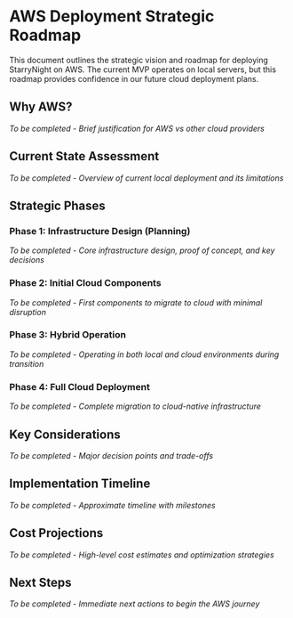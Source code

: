 # AWS Deployment Strategic Roadmap

This document outlines the strategic vision and roadmap for deploying StarryNight on AWS. The current MVP operates on local servers, but this roadmap provides confidence in our future cloud deployment plans.

## Why AWS?

*To be completed - Brief justification for AWS vs other cloud providers*

## Current State Assessment

*To be completed - Overview of current local deployment and its limitations*

## Strategic Phases

### Phase 1: Infrastructure Design (Planning)

*To be completed - Core infrastructure design, proof of concept, and key decisions*

### Phase 2: Initial Cloud Components

*To be completed - First components to migrate to cloud with minimal disruption*

### Phase 3: Hybrid Operation

*To be completed - Operating in both local and cloud environments during transition*

### Phase 4: Full Cloud Deployment

*To be completed - Complete migration to cloud-native infrastructure*

## Key Considerations

*To be completed - Major decision points and trade-offs*

## Implementation Timeline

*To be completed - Approximate timeline with milestones*

## Cost Projections

*To be completed - High-level cost estimates and optimization strategies*

## Next Steps

*To be completed - Immediate next actions to begin the AWS journey*
